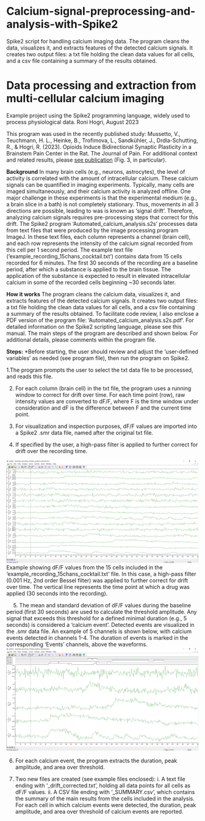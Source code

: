 # Calcium-signal-preprocessing-and-analysis-with-Spike2
Spike2 script for handling calcium imaging data. The program cleans the data, visualizes it, and extracts features of the detected calcium signals. It creates two output files: a txt file holding the clean data values for all cells, and a csv file containing a summary of the results obtained. 

# Data processing and extraction from multi-cellular calcium imaging
Example project using the Spike2 programming language, widely used to process physiological data.
Roni Hogri, August 2023

This program was used in the recently published study: 
Mussetto, V., Teuchmann, H. L., Heinke, B., Trofimova, L., Sandkühler, J., Drdla-Schutting, R., & Hogri, R. (2023). Opioids Induce Bidirectional Synaptic Plasticity in a Brainstem Pain Center in the Rat. The Journal of Pain.
For additional context and related results, please [see publication](https://www.sciencedirect.com/science/article/pii/S1526590023004054) (Fig. 3, in particular). 

**Background**
In many brain cells (e.g., neurons, astrocytes), the level of activity is correlated with the amount of intracellular calcium. These calcium signals can be quantified in imaging experiments. Typically, many cells are imaged simultaneously, and their calcium activity is analyzed offline. One major challenge in these experiments is that the experimental medium (e.g., a brain slice in a bath) is not completely stationary. Thus, movements in all 3 directions are possible, leading to was is known as ‘signal drift’. Therefore, analyzing calcium signals requires pre-processing steps that correct for this drift. 
The Spike2 program ‘Automated_calcium_analysis.s2s’ processes data from text files that were produced by the image processing program ImageJ. In these text files, each column represents a channel (brain cell), and each row represents the intensity of the calcium signal recorded from this cell per 1 second period. The example text file (‘example_recording_15chans_cocktail.txt’) contains data from 15 cells recorded for 6 minutes. The first 30 seconds of the recording are a baseline period, after which a substance is applied to the brain tissue. The application of the substance is expected to result in elevated intracellular calcium in some of the recorded cells beginning ~30 seconds later. 

**How it works**
The program cleans the calcium data, visualizes it, and extracts features of the detected calcium signals. It creates two output files: a txt file holding the clean data values for all cells, and a csv file containing a summary of the results obtained. 
To facilitate code review, I also enclose a PDF version of the program file: ‘Automated_calcium_analysis.s2s.pdf’. For detailed information on the Spike2 scripting language, please see this manual. 
The main steps of the program are described and shown below. For additional details, please comments within the program file. 
 
**Steps:**
*Before starting, the user should review and adjust the ‘user-defined variables’ as needed (see program file), then run the program on Spike2. 

1.The program prompts the user to select the txt data file to be processed, and reads this file. 

2. For each column (brain cell) in the txt file, the program uses a running window to correct for drift over time. For each time point (row), raw intensity values are converted to dF/F, where F is the time window under consideration and dF is the difference between F and the current time point. 

3. For visualization and inspection purposes, dF/F values are imported into a Spike2 .smr data file, named after the original txt file.

4. If specified by the user, a high-pass filter is applied to further correct for drift over the recording time. 

![](https://github.com/ronihogri/Calcium-signal-preprocessing-and-analysis-with-Spike2/blob/main/smr%20waveforms.png) 
Example showing dF/F values from the 15 cells included in the ‘example_recording_15chans_cocktail.txt’ file. In this case, a high-pass filter (0.001 Hz, 2nd order Bessel filter) was applied to further correct for drift over time. The vertical line represents the time point at which a drug was applied (30 seconds into the recording). 

 
5. The mean and standard deviation of dF/F values during the baseline period (first 30 seconds) are used to calculate the threshold amplitude. Any signal that exceeds this threshold for a defined minimal duration (e.g., 5 seconds) is considered a ‘calcium event’. Detected events are visualized in the .smr data file. An example of 5 channels is shown below, with calcium events detected in channels 1-4. The duration of events is marked in the corresponding ‘Events’ channels, above the waveforms. 
![](https://github.com/ronihogri/Calcium-signal-preprocessing-and-analysis-with-Spike2/blob/main/waveforms%20and%20events.png) 

6. For each calcium event, the program extracts the duration, peak amplitude, and area over threshold. 

7. Two new files are created (see example files enclosed): 
i. A text file ending with ‘_drift_corrected.txt’, holding all data points for all cells as dF/F values. 
ii. A CSV file ending with ‘_SUMMARY.csv’, which contains the summary of the main results from the cells included in the analysis. For each cell in which calcium events were detected, the duration, peak amplitude, and area over threshold of calcium events are reported. 
